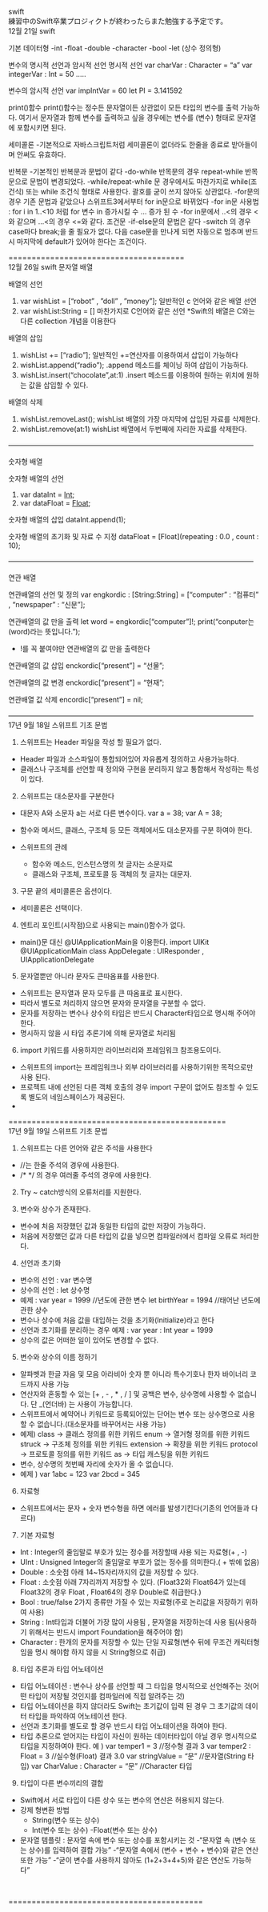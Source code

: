 swift<br/>
練習中のSwift卒業プロジィクトが終わったらまた勉強する予定です。<br/>
12월 21일 swift

기본 데이터형
-int
-float
-double
-character
-bool
-let (상수 정의형)

변수의 명시적 선언과 암시적 선언
명시적 선언
var charVar : Character = “a”
var integerVar : Int = 50
…..

변수의 암시적 선언
var impIntVar = 60
let PI = 3.141592

print()함수
print()함수는 정수든 문자열이든 상관없이 모든 타입의 변수를 출력 가능하다. 여기서 문자열과 함께 변수를 출력하고 싶을 경우에는 변수를 \(변수) 형태로 문자열에 포함시키면 된다.

세미콜론
-기본적으로 자바스크립트처럼 세미콜론이 없더라도 한줄을 종료로 받아들이며 안써도 유효하다.

반복문
-기본적인 반복문과 문법이 같다
-do-while 반목문의 경우 repeat-while 반목문으로 문법이 변경되었다.
-while/repeat-while 문 경우에서도 마찬가지로 while(조건식) 또는 while 조건식 형태로 사용한다. 괄호를 굳이 쓰지 않아도 상관없다.
-for문의 경우 기존 문법과 같았으나 스위프트3에서부터 for in문으로 바뀌었다
-for in문 사용법 : for i in 1..<10 처럼 for 변수 in 증가시킬 수 … 증가 된 수
-for in문에서 ..<의 경우 < 와 같으며 …<의 경우 <=와 같다.
조건문
-if-else문의 문법은 같다
-switch 의 경우 case마다 break;을 줄 필요가 없다. 다음 case문을 만나게 되면 자동으로 멈추며 반드시 마지막에 default가 있어야 한다는 조건이다.




======================================
<br/>
12월 26일 swift
문자열 배열

배열의 선언
1. var wishList = [“robot” , ”doll” , ”money”]; 일반적인 c 언어와 같은 배열 선언
2. var wishList:String = [] 마찬가지로 C언어와 같은 선언
*Swift의 배열은 C와는 다른 collection 개념을 이용한다

배열의 삽입
1. wishList += [“radio”]; 일반적인 +=연산자를 이용하여서 삽입이 가능하다
2. wishList.append(“radio”); .append 메소드를 체이닝 하여 삽입이 가능하다.
3. wishList.insert(“chocolate”,at:1) .insert 메소드를 이용하여 원하는 위치에 원하는 값을 삽입할 수 있다.

배열의 삭제
1. wishList.removeLast(); wishList 배열의 가장 마지막에 삽입된 자료를 삭제한다.
2. wishList.remove(at:1) wishList 배열에서 두번째에 자리한 자료를 삭제한다.

———————————————————————————————————

숫자형 배열

숫자형 배열의 선언
1. var dataInt = [Int]();
2. var dataFloat = [Float]();

숫자형 배열의 삽입
dataInt.append(1);

숫자형 배열의 초기화 및 자료 수 지정
dataFloat = [Float](repeating : 0.0 , count : 10);


———————————————————————————————————

연관 배열

연관배열의 선언 및 정의
var engkordic : [String:String] = [“computer” : “컴퓨터” , “newspaper” : “신문”];

연관배열의 값 만을 출력
let word = engkordic[“computer”]!;
print(“conputer는 \(word)라는 뜻입니다.”);
* !를 꼭 붙여야만 연관배열의 값 만을 출력한다

연관배열의 값 삽입
enckordic[“present”] = “선물”;

연관배열의 값 변경
enckordic[“present”] = “현재”;

연관배열 값 삭제
encordic[“present”] = nil;


———————————————————————————————————<br/>
17년 9월 18일 스위프트 기초 문법

1. 스위프트는 Header 파일을 작성 할 필요가 없다.
 - Header 파일과 소스파일이 통합되어있어 자유롭게 정의하고 사용가능하다.
 - 클래스나 구조체를 선언할 때 정의와 구현을 분리하지 않고 통합해서 작성하는 특성이 있다.

2. 스위프트는 대소문자를 구분한다 
 - 대문자 A와 소문자 a는 서로 다른 변수이다.
 	var a = 38;
 	var A = 38;

 -  함수와 메서드, 클래스, 구조체 등 모든 객체에서도 대소문자를 구분 하여야 한다.
 - 스위프트의 관례
	- 함수와 메소드, 인스턴스명의 첫 글자는 소문자로
	- 클래스와 구조체, 프로토콜 등 객체의 첫 글자는 대문자.

3. 구문 끝의 세미콜론은 옵션이다.
 - 세미콜론은 선택이다.

4. 엔트리 포인트(시작점)으로 사용되는 main()함수가 없다.
 - main()문 대신 @UIApplicationMain을 이용한다.
	import UIKit
	@UIApplicationMain
	class AppDelegate : UIResponder , UIApplicationDelegate

5. 문자열뿐만 아니라 문자도 큰따옴표를 사용한다.
 - 스위프트는 문자열과 문자 모두를 큰 따옴표로 표시한다.
 - 따라서 별도로 처리하지 않으면 문자와 문자열을 구분할 수 없다.
 - 문자를 저장하는 변수나 상수의 타입은 반드시 Character타입으로 명시해 주어야 한다.
 - 명시하지 않을 시 타입 추론기에 의해 문자열로 처리됨

6. import 키워드를 사용하지만 라이브러리와 프레임워크 참조용도이다.
 - 스위프트의 import는 프레임워크나 외부 라이브러리를 사용하기위한 목적으로만 사용 된다.
 - 프로젝트 내에 선언된 다른 객체 호출의 경우 import 구문이 없어도 참조할 수 있도록 별도의 네임스페이스가 제공된다.
 - 

===============================================<br/>
17년 9월 19일 스위프트 기초 문법

1. 스위프트는 다른 언어와 같은 주석을 사용한다
 - //는 한줄 주석의 경우에 사용한다.
 - /*  */ 의 경우 여러줄 주석의 경우에 사용한다.

2. Try ~ catch방식의 오류처리를 지원한다.
 
3. 변수와 상수가 존재한다.
 - 변수에 처음 저장했던 값과 동일한 타입의 값만 저장이 가능하다.
 - 처음에 저장했던 값과 다른 타입의 값을 넣으면 컴파일러에서 컴파일 오류로 처리한다.

4. 선언과 초기화
 - 변수의 선언 : var 변수명
 - 상수의 선언 : let 상수명
 - 예제 : var year 		= 1999		//년도에 관한 변수
		  let birthYear = 1994		//태어난 년도에 관한 상수
 - 변수나 상수에 처음 값을 대입하는 것을 초기화(Initialize)라고 한다
 - 선언과 초기화를 분리하는 경우
    예제 : var year : Int
		  year = 1999
 - 상수의 값은 어떠한 일이 있어도 변경할 수 없다.

5. 변수와 상수의 이름 정하기
 - 알파벳과 한글 자음 및 모음 아라비아 숫자 뿐 아니라 특수기호나 한자 바이너리 코드까지 사용 가능
 - 연산자와 혼동할 수 있는 [+ , - , * , / ] 및 공백은 변수, 상수명에 사용할 수 없습니다. 단 _(언더바) 는 사용이 가능합니다.
 - 스위프트에서 예약어나 키워드로 등록되어있는 단어는 변수 또는 상수명으로 사용할 수 없습니다.(대소문자를 바꾸어서는 사용 가능)
 -  예제)	class -> 클래스 정의를 위한 키워드
  			enum -> 열거형 정의를 위한 키워드
  			struck -> 구조체 정의를 위한 키워드
  			extension -> 확장을 위한 키워드
  			protocol -> 프로토콜 정의를 위한 키워드
  			as -> 타입 캐스팅을 위한 키워드
  - 변수, 상수명의 첫번째 자리에 숫자가 올 수 없습니다.
  - 예제 )	var 1abc = 123
			var 2bcd = 345


6. 자료형
 - 스위프트에서는 문자 + 숫자 변수형을 하면 에러를 발생기킨다(기존의 언어들과 다르다)

7. 기본 자료형
 - Int : Integer의 줄임말로 부호가 있는 정수를 저장할때 사용 되는 자료형(+ , -)
 - UInt : Unsigned Integer의 줄임말로 부호가 없는 정수를 의미한다.( + 밖에 없음)
 - Double : 소숫점 아래 14~15자리까지의 값을 저장할 수 있다.
 - Float : 소숫점 아래 7자리까지 저장할 수 있다. (Float32와 Float64가 있는데 Float32의 경우 Float , Float64의 경우 Double로 취급한다.)
 - Bool : true/false 2가지 종류만 가질 수 있는 자료형(주로 논리값을 저장하기 위하여 사용)
 - String : Int타입과 더불어 가장 많이 사용됨 , 문자열을 저장하는데 사용 됨(사용하기 위해서는 반드시 import Foundation을 해주어야 함)
 - Character : 한개의 문자를 저장할 수 있는 단일 자료형(변수 뒤에 무조건 캐릭터형임을 명시 해야함 하지 않을 시 String형으로 취급)
 
8. 타입 추론과 타입 어노테이션
 - 타입 어노테이션 : 변수나 상수를 선언할 때 그 타입을 명시적으로 선언해주는 것(어떤 타입이 저장될 것인지를 컴파일러에 직접 알려주는 것)
 - 타입 어노테이션을 하지 않더라도 Swift는 초기값이 입력 된 경우 그 초기값의 데이터 타입을 파악하여 어노테이션 한다.
 - 선언과 초기화를 별도로 할 경우 반드시 타입 어노테이션을 하여야 한다.
 - 타입 추론으로 얻어지는 타입이 자신이 원하는 데이터타입이 아닐 경우 명시적으로 타입을 지정하여야 한다.
	예 )		var temper1 = 3						//정수형 		 결과 3
			var temper2 : Float = 3				//실수형(Float)  결과 3.0
			var stringValue = “문”				//문자열(String 타입)
			var CharValue : Character = “문”	//Character 타입
 
9. 타입이 다른 변수끼리의 결합
 - Swift에서 서로 타입이 다른 상수 또는 변수의 연산은 허용되지 않는다.
 - 강제 형변환 방법
	- String(변수 또는 상수)
	- Int(변수 또는 상수)
	-Float(변수 또는 상수)
 - 문자열 템플릿 : 문자열 속에 변수 또는 상수를 포함시키는 것
	-“문자열 속 \(변수 또는 상수)를 입력하여 결합 가능”
	-“문자열 속에서 \(변수 + 변수 + 변수)와 같은 연산또한 가능”
	-“굳이 변수를 사용하지 않아도 \(1+2+3+4+5)와 같은 연산도 가능하다”
<br/>

==========================================<br/>




